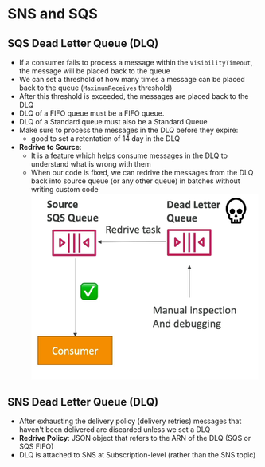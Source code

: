 # SNS and SQS

## SQS Dead Letter Queue (DLQ)

- If a consumer fails to process a message within the `VisibilityTimeout`, the message will be placed back to the queue
- We can set a threshold of how many times a message can be placed back to the queue (`MaximumReceives` threshold)
- After this threshold is exceeded, the messages are placed back to the DLQ
- DLQ of a FIFO queue must be a FIFO queue. 
- DLQ of a Standard queue must also be a Standard Queue
- Make sure to process the messages in the DLQ before they expire:
    - good to set a retentation of 14 day in the DLQ 
- **Redrive to Source**:
    - It is a feature which helps consume messages in the DLQ to understand what is wrong with them
    - When our code is fixed, we can redrive the messages from the DLQ back into source queue (or any other queue) in batches without writing custom code
![alt text](image-2.png)
## SNS Dead Letter Queue (DLQ)

- After exhausting the delivery policy (delivery retries) messages that haven't been delivered are discarded unless we set a DLQ
- **Redrive Policy**: JSON object that refers to the ARN of the DLQ (SQS or SQS FIFO)
- DLQ is attached to SNS at Subscription-level (rather than the SNS topic)